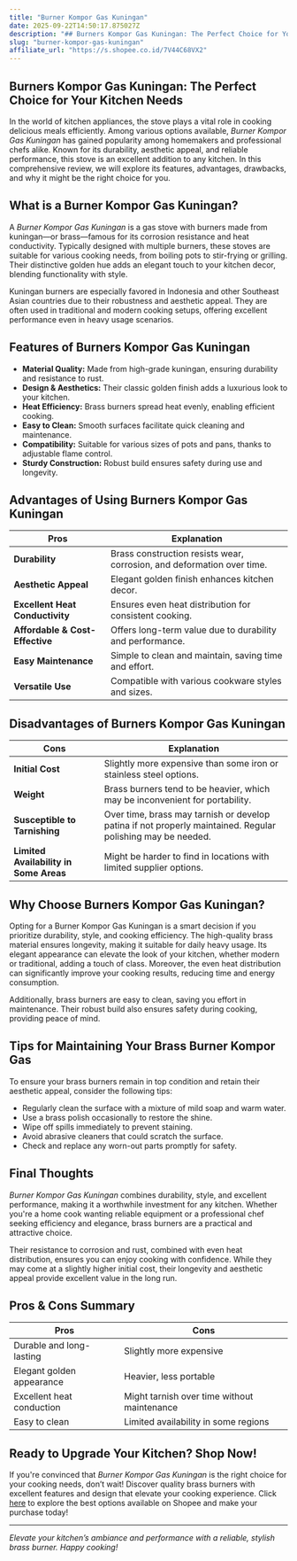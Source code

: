 ```yaml
---
title: "Burner Kompor Gas Kuningan"
date: 2025-09-22T14:50:17.875027Z
description: "## Burners Kompor Gas Kuningan: The Perfect Choice for Your Kitchen Needs..."
slug: "burner-kompor-gas-kuningan"
affiliate_url: "https://s.shopee.co.id/7V44C68VX2"
---
```

## Burners Kompor Gas Kuningan: The Perfect Choice for Your Kitchen Needs

In the world of kitchen appliances, the stove plays a vital role in cooking delicious meals efficiently. Among various options available, *Burner Kompor Gas Kuningan* has gained popularity among homemakers and professional chefs alike. Known for its durability, aesthetic appeal, and reliable performance, this stove is an excellent addition to any kitchen. In this comprehensive review, we will explore its features, advantages, drawbacks, and why it might be the right choice for you.

## What is a Burner Kompor Gas Kuningan?

A *Burner Kompor Gas Kuningan* is a gas stove with burners made from kuningan—or brass—famous for its corrosion resistance and heat conductivity. Typically designed with multiple burners, these stoves are suitable for various cooking needs, from boiling pots to stir-frying or grilling. Their distinctive golden hue adds an elegant touch to your kitchen decor, blending functionality with style. 

Kuningan burners are especially favored in Indonesia and other Southeast Asian countries due to their robustness and aesthetic appeal. They are often used in traditional and modern cooking setups, offering excellent performance even in heavy usage scenarios.

## Features of Burners Kompor Gas Kuningan

- **Material Quality:** Made from high-grade kuningan, ensuring durability and resistance to rust.
- **Design & Aesthetics:** Their classic golden finish adds a luxurious look to your kitchen.
- **Heat Efficiency:** Brass burners spread heat evenly, enabling efficient cooking.
- **Easy to Clean:** Smooth surfaces facilitate quick cleaning and maintenance.
- **Compatibility:** Suitable for various sizes of pots and pans, thanks to adjustable flame control.
- **Sturdy Construction:** Robust build ensures safety during use and longevity.

## Advantages of Using Burners Kompor Gas Kuningan

| Pros                                       | Explanation                                                 |
|--------------------------------------------|--------------------------------------------------------------|
| **Durability**                           | Brass construction resists wear, corrosion, and deformation over time. |
| **Aesthetic Appeal**                     | Elegant golden finish enhances kitchen decor.               |
| **Excellent Heat Conductivity**          | Ensures even heat distribution for consistent cooking.     |
| **Affordable & Cost-Effective**          | Offers long-term value due to durability and performance.  |
| **Easy Maintenance**                     | Simple to clean and maintain, saving time and effort.      |
| **Versatile Use**                        | Compatible with various cookware styles and sizes.        |

## Disadvantages of Burners Kompor Gas Kuningan

| Cons                                        | Explanation                                                 |
|----------------------------------------------|--------------------------------------------------------------|
| **Initial Cost**                           | Slightly more expensive than some iron or stainless steel options. |
| **Weight**                                 | Brass burners tend to be heavier, which may be inconvenient for portability. |
| **Susceptible to Tarnishing**               | Over time, brass may tarnish or develop patina if not properly maintained. Regular polishing may be needed. |
| **Limited Availability in Some Areas**     | Might be harder to find in locations with limited supplier options. |

## Why Choose Burners Kompor Gas Kuningan?

Opting for a Burner Kompor Gas Kuningan is a smart decision if you prioritize durability, style, and cooking efficiency. The high-quality brass material ensures longevity, making it suitable for daily heavy usage. Its elegant appearance can elevate the look of your kitchen, whether modern or traditional, adding a touch of class. Moreover, the even heat distribution can significantly improve your cooking results, reducing time and energy consumption.

Additionally, brass burners are easy to clean, saving you effort in maintenance. Their robust build also ensures safety during cooking, providing peace of mind.

## Tips for Maintaining Your Brass Burner Kompor Gas

To ensure your brass burners remain in top condition and retain their aesthetic appeal, consider the following tips:
- Regularly clean the surface with a mixture of mild soap and warm water.
- Use a brass polish occasionally to restore the shine.
- Wipe off spills immediately to prevent staining.
- Avoid abrasive cleaners that could scratch the surface.
- Check and replace any worn-out parts promptly for safety.

## Final Thoughts

*Burner Kompor Gas Kuningan* combines durability, style, and excellent performance, making it a worthwhile investment for any kitchen. Whether you're a home cook wanting reliable equipment or a professional chef seeking efficiency and elegance, brass burners are a practical and attractive choice.

Their resistance to corrosion and rust, combined with even heat distribution, ensures you can enjoy cooking with confidence. While they may come at a slightly higher initial cost, their longevity and aesthetic appeal provide excellent value in the long run.

## Pros & Cons Summary

| **Pros**                                   | **Cons**                                            |
|--------------------------------------------|-----------------------------------------------------|
| Durable and long-lasting                  | Slightly more expensive                           |
| Elegant golden appearance                 | Heavier, less portable                            |
| Excellent heat conduction                 | Might tarnish over time without maintenance      |
| Easy to clean                            | Limited availability in some regions                |

## Ready to Upgrade Your Kitchen? Shop Now!

If you're convinced that *Burner Kompor Gas Kuningan* is the right choice for your cooking needs, don’t wait! Discover quality brass burners with excellent features and design that elevate your cooking experience. Click [here](https://s.shopee.co.id/7V44C68VX2) to explore the best options available on Shopee and make your purchase today!

---

*Elevate your kitchen’s ambiance and performance with a reliable, stylish brass burner. Happy cooking!*